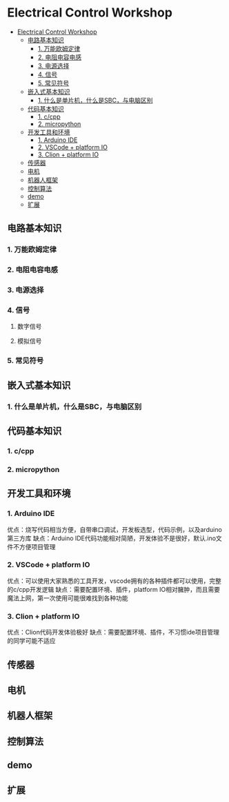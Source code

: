 # Electrical Control Workshop

- [Electrical Control Workshop](#electrical-control-workshop)
  - [电路基本知识](#电路基本知识)
    - [1. 万能欧姆定律](#1-万能欧姆定律)
    - [2. 电阻电容电感](#2-电阻电容电感)
    - [3. 电源选择](#3-电源选择)
    - [4. 信号](#4-信号)
    - [5. 常见符号](#5-常见符号)
  - [嵌入式基本知识](#嵌入式基本知识)
    - [1. 什么是单片机，什么是SBC，与电脑区别](#1-什么是单片机什么是sbc与电脑区别)
  - [代码基本知识](#代码基本知识)
    - [1. c/cpp](#1-ccpp)
    - [2. micropython](#2-micropython)
  - [开发工具和环境](#开发工具和环境)
    - [1. Arduino IDE](#1-arduino-ide)
    - [2. VSCode + platform IO](#2-vscode--platform-io)
    - [3. Clion + platform IO](#3-clion--platform-io)
  - [传感器](#传感器)
  - [电机](#电机)
  - [机器人框架](#机器人框架)
  - [控制算法](#控制算法)
  - [demo](#demo)
  - [扩展](#扩展)

## 电路基本知识

### 1. 万能欧姆定律

### 2. 电阻电容电感

### 3. 电源选择

### 4. 信号

1. 数字信号

2. 模拟信号

### 5. 常见符号

## 嵌入式基本知识

### 1. 什么是单片机，什么是SBC，与电脑区别

## 代码基本知识

### 1. c/cpp

### 2. micropython

## 开发工具和环境

### 1. Arduino IDE

优点：烧写代码相当方便，自带串口调试，开发板选型，代码示例，以及arduino第三方库
缺点：Arduino IDE代码功能相对简陋，开发体验不是很好，默认.ino文件不方便项目管理

### 2. VSCode + platform IO

优点：可以使用大家熟悉的工具开发，vscode拥有的各种插件都可以使用，完整的c/cpp开发逻辑
缺点：需要配置环境、插件，platform IO相对臃肿，而且需要魔法上网，第一次使用可能很难找到各种功能

### 3. Clion + platform IO

优点：Clion代码开发体验极好
缺点：需要配置环境、插件，不习惯ide项目管理的同学可能不适应

## 传感器

## 电机

## 机器人框架

## 控制算法

## demo

## 扩展
